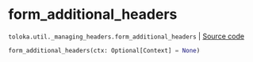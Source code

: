 # form_additional_headers
`toloka.util._managing_headers.form_additional_headers` | [Source code](https://github.com/Toloka/toloka-kit/blob/v1.0.2/src/util/_managing_headers.py#L87)

```python
form_additional_headers(ctx: Optional[Context] = None)
```


